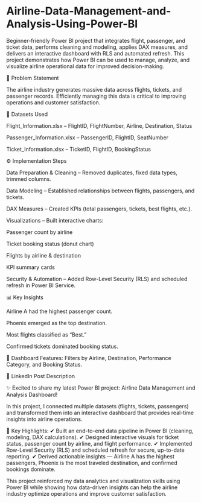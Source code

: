 # Airline-Data-Management-and-Analysis-Using-Power-BI

Beginner-friendly Power BI project that integrates flight, passenger, and ticket data, performs cleaning and modeling, applies DAX measures, and delivers an interactive dashboard with RLS and automated refresh.
This project demonstrates how Power BI can be used to manage, analyze, and visualize airline operational data for improved decision-making.

📌 Problem Statement

The airline industry generates massive data across flights, tickets, and passenger records. Efficiently managing this data is critical to improving operations and customer satisfaction.

📂 Datasets Used

Flight_Information.xlsx – FlightID, FlightNumber, Airline, Destination, Status

Passenger_Information.xlsx – PassengerID, FlightID, SeatNumber

Ticket_Information.xlsx – TicketID, FlightID, BookingStatus

⚙️ Implementation Steps

Data Preparation & Cleaning – Removed duplicates, fixed data types, trimmed columns.

Data Modeling – Established relationships between flights, passengers, and tickets.

DAX Measures – Created KPIs (total passengers, tickets, best flights, etc.).

Visualizations – Built interactive charts:

Passenger count by airline

Ticket booking status (donut chart)

Flights by airline & destination

KPI summary cards

Security & Automation – Added Row-Level Security (RLS) and scheduled refresh in Power BI Service.

📊 Key Insights

Airline A had the highest passenger count.

Phoenix emerged as the top destination.

Most flights classified as “Best.”

Confirmed tickets dominated booking status.

🔗 Dashboard Features: Filters by Airline, Destination, Performance Category, and Booking Status.

🔹 LinkedIn Post Description

✨ Excited to share my latest Power BI project: Airline Data Management and Analysis Dashboard!

In this project, I connected multiple datasets (flights, tickets, passengers) and transformed them into an interactive dashboard that provides real-time insights into airline operations.

📌 Key Highlights:
✔ Built an end-to-end data pipeline in Power BI (cleaning, modeling, DAX calculations).
✔ Designed interactive visuals for ticket status, passenger count by airline, and flight performance.
✔ Implemented Row-Level Security (RLS) and scheduled refresh for secure, up-to-date reporting.
✔ Derived actionable insights — Airline A has the highest passengers, Phoenix is the most traveled destination, and confirmed bookings dominate.

This project reinforced my data analytics and visualization skills using Power BI while showing how data-driven insights can help the airline industry optimize operations and improve customer satisfaction.
